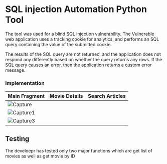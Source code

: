 # SQL injection Automation Python Tool

The tool was used for a blind SQL injection vulnerability. The Vulnerable web application uses a tracking cookie for analytics, and performs an SQL query containing the value of the submitted cookie.

The results of the SQL query are not returned, and the application does not respond any differently based on whether the query returns any rows. If the SQL query causes an error, then the application returns a custom error message. 


### Implementation 
| Main Fragment |Movie Details |Search Articles |
| ----------- | ----------- | ----------- |
| ![Capture](https://user-images.githubusercontent.com/33663456/122086588-6bf97b00-ce36-11eb-8261-31a627fc54bc.PNG)
| ![Capture1](https://user-images.githubusercontent.com/33663456/122086626-761b7980-ce36-11eb-9c55-32001c12d90f.PNG)
| ![Capture3](https://user-images.githubusercontent.com/33663456/122086635-7a479700-ce36-11eb-8598-845414b43434.PNG)|

## Testing  

The develoepr has tested only  two major functions which are get list of movies as well as get movie by ID 


